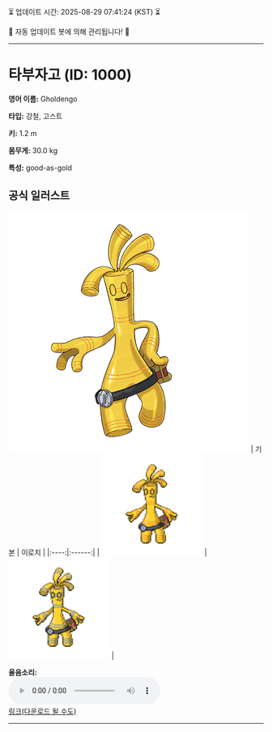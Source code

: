 
⏳ 업데이트 시간: 2025-08-29 07:41:24 (KST) ⏳

🤖 자동 업데이트 봇에 의해 관리됩니다! 🤖

---

# 타부자고 (ID: 1000)
**영어 이름:** Gholdengo

**타입:** 강철, 고스트

**키:** 1.2 m

**몸무게:** 30.0 kg

**특성:** good-as-gold

## 공식 일러스트
![](https://raw.githubusercontent.com/PokeAPI/sprites/master/sprites/pokemon/other/official-artwork/1000.png)
| 기본 | 이로치 |
|:----:|:------:|
| <img src="https://raw.githubusercontent.com/PokeAPI/sprites/master/sprites/pokemon/1000.png" width="200"> | <img src="https://raw.githubusercontent.com/PokeAPI/sprites/master/sprites/pokemon/shiny/1000.png" width="200"> |

**울음소리:**<br><audio controls src="https://raw.githubusercontent.com/PokeAPI/cries/main/cries/pokemon/latest/1000.ogg"></audio><br> [링크(다운로드 될 수도)](https://raw.githubusercontent.com/PokeAPI/cries/main/cries/pokemon/latest/1000.ogg)


---
